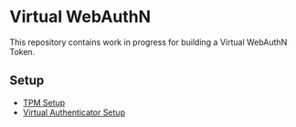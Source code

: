 # Virtual WebAuthN
This repository contains work in progress for building a Virtual WebAuthN Token.

## Setup
* [TPM Setup](./tpm/README.md)
* [Virtual Authenticator Setup](./SETUP.md)

